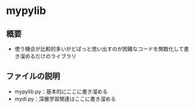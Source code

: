 # mypylib
## 概要
* 使う機会が比較的多いがどぱっと思い出すのが困難なコードを関数化して書き溜めるだけのライブラリ
## ファイルの説明
* mypylib.py：基本的にここに書き溜める
* mydl.py：深層学習関連はここに書き溜める